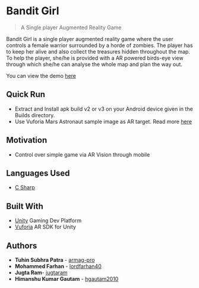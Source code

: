 # Bandit Girl


> A Single player Augmented Reality Game


Bandit Girl is a single player augmented reality game where the user controls a female warrior surrounded by a horde of zombies. The player has to keep her alive and also collect the treasures hidden throughout the map. To help the player, she/he is provided with a AR powered birds-eye view through which she/he can analyse the whole map and plan the way out. 

You can view the demo [here](https://youtu.be/tztKjRnAsEg)

## Quick Run
* Extract and Install apk build v2 or v3 on your Android device given in the Builds directory.
* Use Vuforia Mars Astronaut sample image as AR target. Read more [here](https://library.vuforia.com/features/images/image-targets.html)

## Motivation
* Control over simple game via AR Vision through mobile


## Languages Used
* [C Sharp](https://docs.microsoft.com/en-us/dotnet/csharp/)

## Built With
* [Unity](unity3d.com) Gaming Dev Platform
* [Vuforia](https://developer.vuforia.com/) AR SDK for Unity


## Authors

* **Tuhin Subhra Patra**  - [armag-pro](https://github.com/armag-pro)
* **Mohammed Farhan** - [lordfarhan40](https://github.com/lordfarhan40)
* **Jugta Ram**- [jugtaram](https://github.com/jugtaram)
* **Himanshu Kumar Gautam** - [hgautam2010](https://github.com/hgautam2010)


